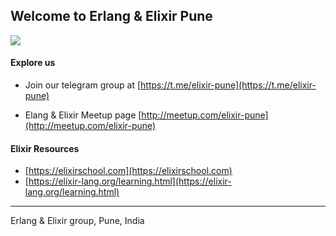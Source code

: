 ## Welcome to Erlang & Elixir Pune 

![](https://i.imgur.com/UTSDmYw.jpg)

#### Explore us

- Join our telegram group at [https://t.me/elixir-pune](https://t.me/elixir-pune) 

- Elang & Elixir Meetup page [http://meetup.com/elixir-pune](http://meetup.com/elixir-pune)

#### Elixir Resources

- [https://elixirschool.com](https://elixirschool.com)
- [https://elixir-lang.org/learning.html](https://elixir-lang.org/learning.html)


---
Erlang & Elixir group, Pune, India

